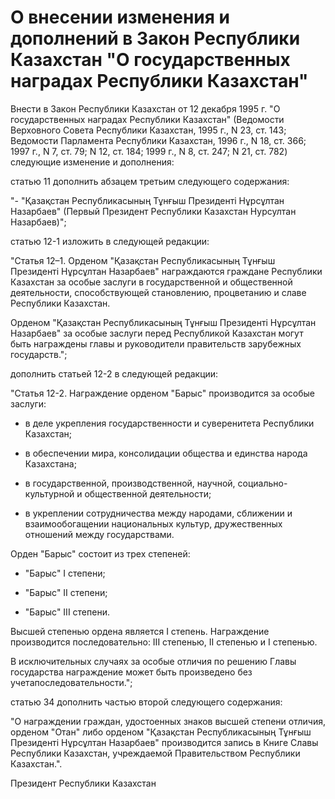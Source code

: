# О внесении изменения и дополнений в Закон Республики Казахстан "О государственных наградах Республики Казахстан"

Внести в Закон Республики Казахстан от 12 декабря 1995 г. "О государственных наградах Республики Казахстан" (Ведомости Верховного Совета Республики Казахстан, 1995 г., N 23, ст. 143; Ведомости Парламента Республики Казахстан, 1996 г., N 18, ст. 366; 1997 г., N 7, ст. 79; N 12, ст. 184; 1999 г., N 8, ст. 247; N 21, ст. 782) следующие изменение и дополнения:

статью 11 дополнить абзацем третьим следующего содержания:

"- "Қазақстан Республикасының Тұнғыш Президентi Нұрсұлтан Назарбаев" (Первый Президент Республики Казахстан Нурсултан Назарбаев)";

статью 12-1 изложить в следующей редакции:

"Статья 12–1. Орденом "Қазақстан Республикасының Тұнғыш Президентi Нұрсұлтан Назарбаев" награждаются граждане Республики Казахстан за особые заслуги в государственной и общественной деятельности, способствующей становлению, процветанию и славе Республики Казахстан.

Орденом "Қазақстан Республикасының Тұнғыш Президентi Нұрсұлтан Назарбаев" за особые заслуги перед Республикой Казахстан могут быть награждены главы и руководители правительств зарубежных государств.";

дополнить статьей 12-2 в следующей редакции:

"Статья 12-2. Награждение орденом "Барыс" производится за особые заслуги:

- в деле укрепления государственности и суверенитета Республики Казахстан;

- в обеспечении мира, консолидации общества и единства народа Казахстана;

- в государственной, производственной, научной, социально-культурной и общественной деятельности;

- в укреплении сотрудничества между народами, сближении и взаимообогащении национальных культур, дружественных отношений между государствами.

Орден "Барыс" состоит из трех степеней:

- "Барыс" I степени;

- "Барыс" II степени;

- "Барыс" III степени.

Высшей степенью ордена является I степень. Награждение производится последовательно: III степенью, II степенью и I степенью.

В исключительных случаях за особые отличия по решению Главы государства награждение может быть произведено без учетапоследовательности.";

статью 34 дополнить частью второй следующего содержания:

"О награждении граждан, удостоенных знаков высшей степени отличия, орденом "Отан" либо орденом "Қазақстан Республикасының Тұнғыш Президентi Нұрсұлтан Назарбаев" производится запись в Книге Славы Республики Казахстан, учреждаемой Правительством Республики Казахстан.".

Президент Республики Казахстан

